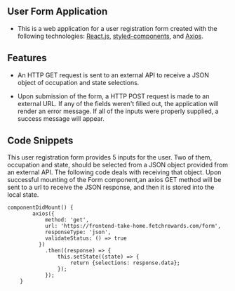 ## User Form Application

* This is a web application for a user registration form created with the following technologies: [React.js](https://reactjs.org/docs/getting-started.html), [styled-components](https://styled-components.com/docs/basics), and [Axios](https://axios-http.com/docs/intro).

## Features

* An HTTP GET request is sent to an external API to receive a JSON object of occupation and state selections.

* Upon submission of the form, a HTTP POST request is made to an external URL. If any of the fields weren't filled out, the application will render an error message. If all of the inputs were properly supplied, a success message will appear.

## Code Snippets
This user registration form provides 5 inputs for the user. Two of them, occupation and state, should be selected from a JSON object provided from an external API.
The following code deals with receiving that object. Upon successful mounting of the Form component,an axios GET method will be sent to a url to receive the JSON response, and then it is stored into the local state.

```
componentDidMount() {
        axios({
            method: 'get',
            url: 'https://frontend-take-home.fetchrewards.com/form',
            responseType: 'json',
            validateStatus: () => true
          })
            .then((response) => {
                this.setState((state) => {
                    return {selections: response.data};
                });
            });
    }
```
